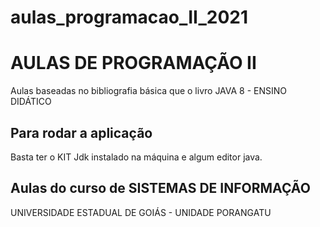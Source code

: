 # aulas_programacao_II_2021

# AULAS DE PROGRAMAÇÃO II

Aulas baseadas no bibliografia básica que o livro
JAVA 8 - ENSINO DIDÁTICO

## Para rodar a aplicação

Basta ter o KIT Jdk instalado na máquina e algum editor java.

## Aulas do curso de SISTEMAS DE INFORMAÇÃO 

UNIVERSIDADE ESTADUAL DE GOIÁS - UNIDADE PORANGATU

